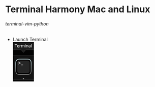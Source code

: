 # Terminal Harmony Mac and Linux  
###### terminal-vim-python  

- Launch Terminal  
![Launch Terminal](https://github.com/JakesHub/terminal-vim-python/blob/main/images-for-notes/Terminal%20Icon.png)
